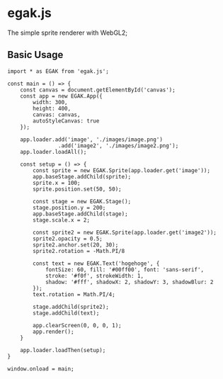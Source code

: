 # egak.js

The simple sprite renderer with WebGL2;

## Basic Usage

    import * as EGAK from 'egak.js';

    const main = () => {
        const canvas = document.getElementById('canvas');
        const app = new EGAK.App({
            width: 300,
            height: 400,
            canvas: canvas,
            autoStyleCanvas: true
        });

        app.loader.add('image', './images/image.png')
                    .add('image2', './images/image2.png');
        app.loader.loadAll();

        const setup = () => {
            const sprite = new EGAK.Sprite(app.loader.get('image'));
            app.baseStage.addChild(sprite);
            sprite.x = 100;
            sprite.position.set(50, 50);

            const stage = new EGAK.Stage();
            stage.position.y = 200;
            app.baseStage.addChild(stage);
            stage.scale.x = 2;

            const sprite2 = new EGAK.Sprite(app.loader.get('image2'));
            sprite2.opacity = 0.5;
            sprite2.anchor.set(20, 30);
            sprite2.rotation = -Math.PI/8

            const text = new EGAK.Text('hogehoge', {
                fontSize: 60, fill: '#00ff00', font: 'sans-serif',
                stroke: '#f0f', strokeWidth: 1,
                shadow: '#fff', shadowX: 2, shadowY: 3, shadowBlur: 2
            });
            text.rotation = Math.PI/4;

            stage.addChild(sprite2);
            stage.addChild(text);

            app.clearScreen(0, 0, 0, 1);
            app.render();
        }

        app.loader.loadThen(setup);
    }

    window.onload = main;

